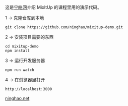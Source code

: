 这是[宁皓网](http://ninghao.net)介绍 MixItUp 的课程里用的演示代码。

1 → 克隆仓库到本地
```
git clone https://github.com/ninghao/mixitup-demo.git
```
2 → 安装项目需要的东西
```
cd mixitup-demo
npm install
```
3 → 运行开发服务器
```
npm run watch
```
4 → 在浏览器里打开
```
http://localhost:3000
```
[ninghao.net](http://ninghao.net)

